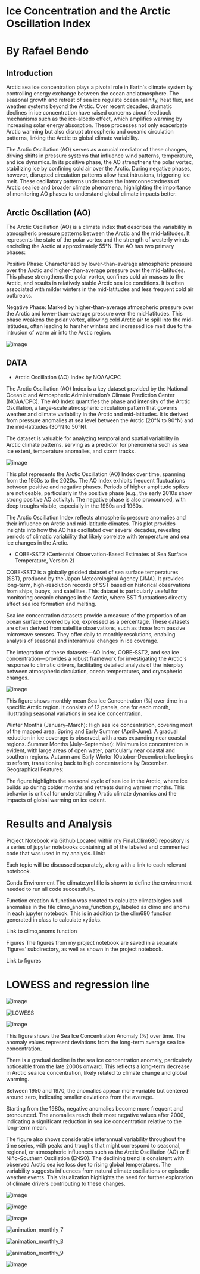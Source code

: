 # Ice Concentration and the Arctic Oscillation Index

# By Rafael Bendo

## Introduction

Arctic sea ice concentration plays a pivotal role in Earth's climate system by controlling energy exchange between the ocean and atmosphere. The seasonal growth and retreat of sea ice regulate ocean salinity, heat flux, and weather systems beyond the Arctic. Over recent decades, dramatic declines in ice concentration have raised concerns about feedback mechanisms such as the ice-albedo effect, which amplifies warming by increasing solar energy absorption. These processes not only exacerbate Arctic warming but also disrupt atmospheric and oceanic circulation patterns, linking the Arctic to global climate variability.

The Arctic Oscillation (AO) serves as a crucial mediator of these changes, driving shifts in pressure systems that influence wind patterns, temperature, and ice dynamics. In its positive phase, the AO strengthens the polar vortex, stabilizing ice by confining cold air over the Arctic. During negative phases, however, disrupted circulation patterns allow heat intrusions, triggering ice melt. These oscillatory patterns underscore the interconnectedness of Arctic sea ice and broader climate phenomena, highlighting the importance of monitoring AO phases to understand global climate impacts better.

## Arctic Oscillation (AO)

The Arctic Oscillation (AO) is a climate index that describes the variability in atmospheric pressure patterns between the Arctic and the mid-latitudes. It represents the state of the polar vortex and the strength of westerly winds encircling the Arctic at approximately 55°N. The AO has two primary phases:

Positive Phase: Characterized by lower-than-average atmospheric pressure over the Arctic and higher-than-average pressure over the mid-latitudes. This phase strengthens the polar vortex, confines cold air masses to the Arctic, and results in relatively stable Arctic sea ice conditions. It is often associated with milder winters in the mid-latitudes and less frequent cold air outbreaks.

Negative Phase: Marked by higher-than-average atmospheric pressure over the Arctic and lower-than-average pressure over the mid-latitudes. This phase weakens the polar vortex, allowing cold Arctic air to spill into the mid-latitudes, often leading to harsher winters and increased ice melt due to the intrusion of warm air into the Arctic region.

![image](https://github.com/user-attachments/assets/df9deb4e-ebe1-453f-8912-1393cde2a3ce)

## DATA

* Arctic Oscillation (AO) Index by NOAA/CPC
  
The Arctic Oscillation (AO) Index is a key dataset provided by the National Oceanic and Atmospheric Administration’s Climate Prediction Center (NOAA/CPC). The AO Index quantifies the phase and intensity of the Arctic Oscillation, a large-scale atmospheric circulation pattern that governs weather and climate variability in the Arctic and mid-latitudes. It is derived from pressure anomalies at sea level between the Arctic (20°N to 90°N) and the mid-latitudes (30°N to 50°N).

The dataset is valuable for analyzing temporal and spatial variability in Arctic climate patterns, serving as a predictor for phenomena such as sea ice extent, temperature anomalies, and storm tracks.

![image](https://github.com/user-attachments/assets/39b7a94b-fadf-46f7-8f75-6fdcece62d06)

This plot represents the Arctic Oscillation (AO) Index over time, spanning from the 1950s to the 2020s. The AO Index exhibits frequent fluctuations between positive and negative phases. Periods of higher amplitude spikes are noticeable, particularly in the positive phase (e.g., the early 2010s show strong positive AO activity). The negative phase is also pronounced, with deep troughs visible, especially in the 1950s and 1960s.

The Arctic Oscillation Index reflects atmospheric pressure anomalies and their influence on Arctic and mid-latitude climates. This plot provides insights into how the AO has oscillated over several decades, revealing periods of climatic variability that likely correlate with temperature and sea ice changes in the Arctic.

* COBE-SST2 (Centennial Observation-Based Estimates of Sea Surface Temperature, Version 2)

COBE-SST2 is a globally gridded dataset of sea surface temperatures (SST), produced by the Japan Meteorological Agency (JMA). It provides long-term, high-resolution records of SST based on historical observations from ships, buoys, and satellites. This dataset is particularly useful for monitoring oceanic changes in the Arctic, where SST fluctuations directly affect sea ice formation and melting.

Sea ice concentration datasets provide a measure of the proportion of an ocean surface covered by ice, expressed as a percentage. These datasets are often derived from satellite observations, such as those from passive microwave sensors. They offer daily to monthly resolutions, enabling analysis of seasonal and interannual changes in ice coverage.

The integration of these datasets—AO Index, COBE-SST2, and sea ice concentration—provides a robust framework for investigating the Arctic's response to climatic drivers, facilitating detailed analysis of the interplay between atmospheric circulation, ocean temperatures, and cryospheric changes.

![image](https://github.com/user-attachments/assets/a751a110-3d3c-4966-950d-1554ad1a09e2)

This figure shows monthly mean Sea Ice Concentration (%) over time in a specific Arctic region. It consists of 12 panels, one for each month, illustrating seasonal variations in sea ice concentration.

Winter Months (January–March): High sea ice concentration, covering most of the mapped area. Spring and Early Summer (April–June): A gradual reduction in ice coverage is observed, with areas expanding near coastal regions. Summer Months (July–September): Minimum ice concentration is evident, with large areas of open water, particularly near coastal and southern regions. Autumn and Early Winter (October–December): Ice begins to reform, transitioning back to high concentrations by December.
Geographical Features:

The figure highlights the seasonal cycle of sea ice in the Arctic, where ice builds up during colder months and retreats during warmer months. This behavior is critical for understanding Arctic climate dynamics and the impacts of global warming on ice extent.


# Results and Analysis

Project Notebook via Github
Located within my Final_Clim680 repository is a series of jupyter notebooks containing all of the labeled and commented code that was used in my analysis. Link:

Each topic will be discussed separately, along with a link to each relevant notebook.

Conda Environment
The climate.yml file is shown to define the environment needed to run all code successfully.

Function creation
A function was created to calculate climatologies and anomalies in the file climo_anoms_function.py, labeled as climo and anoms in each jupyter notebook. This is in addition to the clim680 function generated in class to calculate xyticks.

Link to climo,anoms function

Figures
The figures from my project notebook are saved in a separate ‘figures’ subdirectory, as well as shown in the project notebook.

Link to figures



# LOWESS and regression line

![image](https://github.com/user-attachments/assets/f8081c53-7f20-4769-bde2-ca78716efcb8)


![LOWESS](https://github.com/user-attachments/assets/f74a304d-0641-4e0f-85c4-0050e94c0151)





![image](https://github.com/user-attachments/assets/eef50e3f-6087-4567-aa84-e758b131b2c6)

This figure shows the Sea Ice Concentration Anomaly (%) over time. The anomaly values represent deviations from the long-term average sea ice concentration.

There is a gradual decline in the sea ice concentration anomaly, particularly noticeable from the late 2000s onward. This reflects a long-term decrease in Arctic sea ice concentration, likely related to climate change and global warming.

Between 1950 and 1970, the anomalies appear more variable but centered around zero, indicating smaller deviations from the average.

Starting from the 1980s, negative anomalies become more frequent and pronounced. The anomalies reach their most negative values after 2000, indicating a significant reduction in sea ice concentration relative to the long-term mean.

The figure also shows considerable interannual variability throughout the time series, with peaks and troughs that might correspond to seasonal, regional, or atmospheric influences such as the Arctic Oscillation (AO) or El Niño-Southern Oscillation (ENSO). The declining trend is consistent with observed Arctic sea ice loss due to rising global temperatures. The variability suggests influences from natural climate oscillations or episodic weather events. This visualization highlights the need for further exploration of climate drivers contributing to these changes.

![image](https://github.com/user-attachments/assets/16ce43f7-92b4-48a9-b67c-f7fa56cc2216)

![image](https://github.com/user-attachments/assets/d92b8f38-4962-402a-9a2e-04928c59f134)

![image](https://github.com/user-attachments/assets/bae32308-43f2-43f5-b3c7-bcf124c0d3a4)

![animation_monthly_7](https://github.com/user-attachments/assets/d52e4fa1-6bb2-4f1f-a98c-f148f669aa34) 

![animation_monthly_8](https://github.com/user-attachments/assets/135b3079-401e-4127-aa0c-eaba6358b88f)

![animation_monthly_9](https://github.com/user-attachments/assets/d6d35493-e4dd-4e1d-b5d2-5ce97622ad84)



![image](https://github.com/user-attachments/assets/9a63eaca-0437-4fa0-8d03-e30c0994d172)



